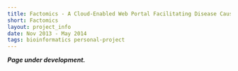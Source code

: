 ```yaml
---
title: Factomics - A Cloud-Enabled Web Portal Facilitating Disease Causation Analysis
short: Factomics
layout: project_info
date: Nov 2013 - May 2014
tags: bioinformatics personal-project
---
```


<div class="row 200%">
	<div class="6u 12u$(medium)">
		<div class="box">
			<b><i>Page under development.</i></b>
		</div>
	</div>
</div>